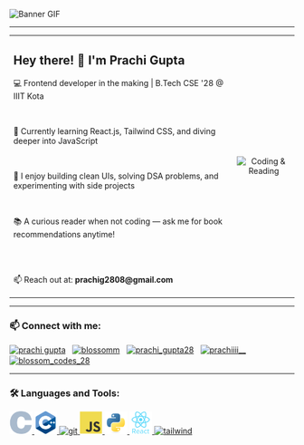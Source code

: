 ![Banner GIF](https://i.pinimg.com/originals/ee/e0/c1/eee0c1dc806da44930fc6eb26b94a737.gif)

---

<table>
  <tr>
    <td>

<h2>Hey there! 👋 I'm Prachi Gupta</h2>

<p>💻 Frontend developer in the making | B.Tech CSE '28 @ IIIT Kota</p>
<br/>
<p>🌱 Currently learning React.js, Tailwind CSS, and diving deeper into JavaScript</p>
<br/>
<p>🚀 I enjoy building clean UIs, solving DSA problems, and experimenting with side projects</p>
<br/>
<p>📚 A curious reader when not coding — ask me for book recommendations anytime!</p>
<br/><br/>
<p>📫 Reach out at: <strong>prachig2808@gmail.com</strong></p>

</td>

<td align="center">
  <img src="https://i.pinimg.com/736x/2f/8d/9b/2f8d9ba304fd2f47f6b4e2cc258fbb62.jpg" alt="Coding & Reading" width="250" />
</td>
  </tr>
</table>

---

### 📫 Connect with me:

<p align="left">
<a href="https://www.linkedin.com/in/prachi-gupta2808/" target="blank"><img align="center" src="https://raw.githubusercontent.com/rahuldkjain/github-profile-readme-generator/master/src/images/icons/Social/linked-in-alt.svg" alt="prachi gupta" height="30" width="40" /></a>&nbsp;&nbsp;
<a href="https://www.codechef.com/users/blossomm" target="blank"><img align="center" src="https://cdn.jsdelivr.net/npm/simple-icons@3.1.0/icons/codechef.svg" alt="blossomm" height="30" width="40" /></a>&nbsp;&nbsp;
<a href="https://codeforces.com/profile/prachi_gupta28" target="blank"><img align="center" src="https://raw.githubusercontent.com/rahuldkjain/github-profile-readme-generator/master/src/images/icons/Social/codeforces.svg" alt="prachi_gupta28" height="30" width="40" /></a>&nbsp;&nbsp;
<a href="https://www.leetcode.com/prachiiii__" target="blank"><img align="center" src="https://raw.githubusercontent.com/rahuldkjain/github-profile-readme-generator/master/src/images/icons/Social/leet-code.svg" alt="prachiiii__" height="30" width="40" /></a>&nbsp;&nbsp;
<a href="https://auth.geeksforgeeks.org/user/blossom_codes_28" target="blank"><img align="center" src="https://raw.githubusercontent.com/rahuldkjain/github-profile-readme-generator/master/src/images/icons/Social/geeks-for-geeks.svg" alt="blossom_codes_28" height="30" width="40" /></a>
</p>

---

### 🛠️ Languages and Tools:

<p align="left"> 
  <a href="https://www.cprogramming.com/" target="_blank" rel="noreferrer"> 
    <img src="https://raw.githubusercontent.com/devicons/devicon/master/icons/c/c-original.svg" alt="c" width="40" height="40"/> 
  </a> 
  <a href="https://www.w3schools.com/cpp/" target="_blank" rel="noreferrer"> 
    <img src="https://raw.githubusercontent.com/devicons/devicon/master/icons/cplusplus/cplusplus-original.svg" alt="cplusplus" width="40" height="40"/> 
  </a> 
  <a href="https://git-scm.com/" target="_blank" rel="noreferrer"> 
    <img src="https://www.vectorlogo.zone/logos/git-scm/git-scm-icon.svg" alt="git" width="40" height="40"/> 
  </a> 
  <a href="https://developer.mozilla.org/en-US/docs/Web/JavaScript" target="_blank" rel="noreferrer"> 
    <img src="https://raw.githubusercontent.com/devicons/devicon/master/icons/javascript/javascript-original.svg" alt="javascript" width="40" height="40"/> 
  </a> 
  <a href="https://www.python.org" target="_blank" rel="noreferrer"> 
    <img src="https://raw.githubusercontent.com/devicons/devicon/master/icons/python/python-original.svg" alt="python" width="40" height="40"/> 
  </a> 
  <a href="https://reactjs.org/" target="_blank" rel="noreferrer"> 
    <img src="https://raw.githubusercontent.com/devicons/devicon/master/icons/react/react-original-wordmark.svg" alt="react" width="40" height="40"/> 
  </a> 
  <a href="https://tailwindcss.com/" target="_blank" rel="noreferrer"> 
    <img src="https://www.vectorlogo.zone/logos/tailwindcss/tailwindcss-icon.svg" alt="tailwind" width="40" height="40"/> 
  </a> 
</p>
